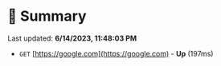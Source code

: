# 📖 Summary
Last updated: **6/14/2023, 11:48:03 PM**

- `GET` [https://google.com](https://google.com) - **Up** (197ms)
